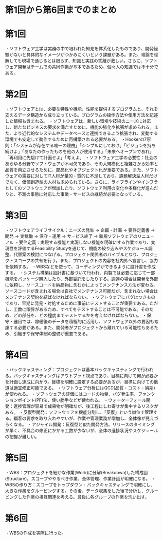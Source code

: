 # 第1回から第6回までのまとめ

# 第1回
・ソフトウェア工学は実務の中で培われた知見を体系化したものであり、開発経験がないと具体的なイメージがつかみにくいという課題がある。また、理論を理解しても現場で通じるとは限らず、知識と実践の乖離が激しい。さらに、ソフトウェア開発はチームでの共同作業が基本であるため、個々人の知識では不十分である。

# 第2回
・ソフトウェアとは、必要な特性や機能、性能を提供するプログラムと、それを支えるデータ構造から成り立っている。プログラムの操作方法や使用方法を記述した情報も含まれる。
・ソフトウェアは、新しい環境や技術のニーズに対応し、新たなビジネスの要求を満たすために、機能の強化や拡張が求められる。また、より近代的なシステムやデータベースと連携できるよう拡張され、変動する環境でも安定して動作するために再構築される必要がある。
・Hookerの7原則：「システムが存在する唯一の理由」「シンプルにしておけ」「ビジョンを持ち続けよ」「あなたの作ったものを他の人が使用する」「未来へオープンであれ」「再利用に先駆けて計画せよ」「考えよ」
・ソフトウェア工学の必要性：社会のあらゆる分野でソフトウェアが不可欠であり、その大規模化と複雑さから効率と品質を両立させるために、部品化やオブジェクト化が重要である。また、ソフトウェアの需要に対してIT人材が量的・質的に不足しており、課題解決型人材だけでなく、価値創造型の人材も求められている。さらに、ライフラインやインフラとしてのソフトウェアが増加したり、ソフトウェア利用の変化や多様化が進んだりと、不測の事態に対応した事業・サービスの継続が必要となっている。

# 第3回
・ソフトウェアライフサイクル：ニーズの発生 -> 企画・計画 -> 要件定義書 -> 開発 -> 実稼働 -> 保守・運用 -> サービス終了 -> 新規ソフトウェアのリニューアル
・要件定義：実現する機能と実現しない機能を明確にする作業であり、実現性を評価するFeasibility Studyを通じて、機能の絞り込みやスケジュール調整、代替案の検討につなげる。プロジェクト関係者のバイブルとなり、プロジェクトスコープの共有を行う。また、プロジェクトの内容を社内外へ宣言し、協力を依頼する。
・WBSなどを使って、コーディングができるように設計書を作成する。
・システム構築は設計書に基づいて行われ、内製では必要に応じて一部機能をパッケージ購入したり、外部委託をしたりする。調達の場合は開発を外部に依頼し、ソースコードを納品物に含むかによってメンテナンス方法が変わる。ソースコードが含まれる場合は自社でメンテナンス可能だが、含まれない場合はメンテナンス契約を結ばなければならない。
・ソフトウェアにバグはつきものであり、早期に発見・対処するために事前にテストすることが重要である。ただし、工数に限界があるため、すべてをテストすることは不可能である。そのため、どの部分を、どの程度までテストするかを考えなければならない。
・保守・運用では、稼働後のデータを積極的に活用し、ソフトウェア以外の要因も考慮する必要がある。また、開発者がプロジェクトから離れている可能性もあるため、引継ぎや保守体制の整備が重要である。

# 第4回
・バックキャスティング：プロジェクトは基本バックキャスティングで行われる。バックキャスティングはアウトプット視点であり、目標に向けて何が必要かを計画し達成に向かう。目標を明確に設定する必要があるが、目標に向けての筋道は適宜修正可能である。
・ソフトウェア分析にはQCD(品質・コスト・納期)が使われる。
・ソフトウェアの評価にはコードの物量、バグ発生率、ファンクションポイント(PF)法、使い勝手などが使われる。
・ウォーターフォール開発：進捗管理が容易で成果物が明確だが、後工程にしわ寄せが集中するリスクがある。
・反復型開発：ソフトウェアを機能分割し、「反復」という単位で管理する。顧客の要求を取り入れやすいが、作業や管理業務が増加し、全体像が見えづらくなる。
・アジャイル開発：反復型と似た開発方法。リリースのタイミングが早く、不具合の修正にかかる工数が少ないが、全体の進捗状況やスケジュールの把握が難しい。

# 第5回
・WBS：プロジェクトを細かな作業(Work)に分解(Breakdown)した構成図(Structure)。スコープややるべき作業、全体管理、作業計画が明確になる。
・WBSの作り方：スコープをトップダウン・バックキャスティングで明確にし、大きな作業をグルーピングする。その後、データ収集をした後で分析し、グルーピングした作業の相互関連を考える。最後に各グループの作業を洗い出す。

# 第6回
・WBSの作成を実際に行った。
